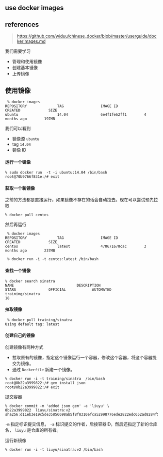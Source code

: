 ## use docker images

## references

> https://github.com/widuu/chinese_docker/blob/master/userguide/dockerimages.md

我们需要学习

- 管理和使用镜像
- 创建基本镜像
- 上传镜像

## 使用镜像

```
 % docker images
REPOSITORY              TAG                 IMAGE ID            CREATED             SIZE
ubuntu                  14.04               6e4f1fe62ff1        4 months ago        197MB
```

我们可以看到

- 镜像源 `ubuntu`
- tag `14.04`
- 镜像 ID

#### 运行一个镜像

```
% sudo docker run  -t -i ubuntu:14.04 /bin/bash
root@70b9766f831e:/# exit
```

#### 获取一个新镜像

之前的方法都是直接运行，如果镜像不存在的话会自动拉去。现在可以尝试预先拉取

```
% docker pull centos
```

然后再运行

```
 % docker images
REPOSITORY              TAG                 IMAGE ID            CREATED             SIZE
centos                  latest              470671670cac        3 months ago        237MB

 % docker run -i -t centos:latest /bin/bash
```

#### 查找一个镜像

```
% docker search sinatra
NAME                             DESCRIPTION                                     STARS               OFFICIAL            AUTOMATED
training/sinatra                                                                 18
```

#### 拉取镜像

```
 % docker pull training/sinatra
Using default tag: latest
```

#### 创建自己的镜像

创建镜像有两种方式

- 拉取原有的镜像，指定这个镜像运行一个容器，修改这个容器，将这个容器提交为镜像。
- 通过 `Dockerfile` 新建一个镜像。

```
% docker run -i -t training/sinatra  /bin/bash
root@8b22a3999822:/# gem install json
root@8b22a3999822:/# exit
```

提交容器

```
% docker commit -m 'added json gem' -a 'liuyu' \
8b22a3999822  liuyu/sinatra:v2
sha256:d11eb3e19c5de35856698ab5f8f8310efca52998776ede2822edc652ad8284f5
```

`-m` 指定标识提交信息， `-a` 标识提交的作者，后接容器ID，然后还指定了新的仓库名， `liuyu` 是仓库的所有者。

运行新镜像

```
% docker run -i -t liuyu/sinatra:v2 /bin/bash
```






